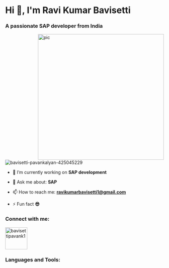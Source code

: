 

<!DOCTYPE html>
<html lang="en">
<head>
  <meta charset="UTF-8">
  <meta name="viewport" content="width=device-width, initial-scale=1.0">

</head>
<body>


  <!-- Latest compiled and minified CSS -->
  <link rel="stylesheet" href="https://cdn.jsdelivr.net/npm/bootstrap@3.3.7/dist/css/bootstrap.min.css" integrity="sha384-BVYiiSIFeK1dGmJRAkycuHAHRg32OmUcww7on3RYdg4Va+PmSTsz/K68vbdEjh4u" crossorigin="anonymous">
  
  <h1 style="align-items:center">Hi 👋, I'm Ravi Kumar Bavisetti</h1>
  <h3 style="align-items:center">A passionate SAP developer from India</h3>
  <img style="float: right;" alt="pic" width="400" src="https://camo.githubusercontent.com/c1dcb74cc1c1835b1d716f5051499a2814c683c806b15f04b0eba492863703e9/68747470733a2f2f63646e2e6472696262626c652e636f6d2f75736572732f3733303730332f73637265656e73686f74732f363538313234332f6176656e746f2e676966">
  <p style="align-items:left"> <img src="https://komarev.com/ghpvc/?username=bavisetti-pavankalyan-425045229&label=Profile%20views&color=0e75b6&style=flat" alt="bavisetti-pavankalyan-425045229" /> </p>
  
  <!-- <p style="align-items:center"> <a href="https://github.com//github-profile-trophy"><img src="https://github-profile-trophy.vercel.app/?username=bavisetti-pavankalyan-425045229" alt="bavisetti-pavankalyan-425045229" /></a> </p> -->
  
  - 🔭 I’m currently working on **SAP development**
  

  
  - 💬 Ask me about: **SAP**
  
  - 📫 How to reach me: **ravikumarbavisetti1@gmail.com**
  
  - ⚡ Fun fact **😎**
  
  <h3 style="align-items:left">Connect with me:</h3>
  <p style="align-items:left">
  
    
  <a href="https://linkedin.com/bavisetti-pavankalyan-425045229" target="blank">
  

 
  <a href="https://www.hackerrank.com/bavisettipavank1" target="blank">
    <img style="align-items:center" src="https://camo.githubusercontent.com/49e713e1463692beaff7b552eb60511454485659f6131286eeab9db84e91840a/68747470733a2f2f69302e77702e636f6d2f6772616473696e67616d65732e636f6d2f77702d636f6e74656e742f75706c6f6164732f323031362f30352f3835363737315f3636383232343035333139373834315f313934333639393030395f6f2e706e67" alt="bavisettipavank1" height="auto" width="70" /></a>
  </p>
  
  <h3 style="align-items:left">Languages and Tools:</h3>


  
  
  
  
</body>
</html>

